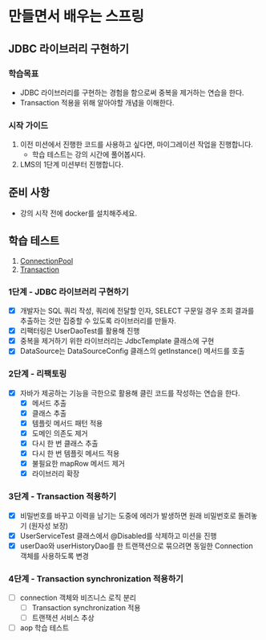 # 만들면서 배우는 스프링

## JDBC 라이브러리 구현하기

### 학습목표

- JDBC 라이브러리를 구현하는 경험을 함으로써 중복을 제거하는 연습을 한다.
- Transaction 적용을 위해 알아야할 개념을 이해한다.

### 시작 가이드

1. 이전 미션에서 진행한 코드를 사용하고 싶다면, 마이그레이션 작업을 진행합니다.
    - 학습 테스트는 강의 시간에 풀어봅시다.
2. LMS의 1단계 미션부터 진행합니다.

## 준비 사항

- 강의 시작 전에 docker를 설치해주세요.

## 학습 테스트

1. [ConnectionPool](study/src/test/java/connectionpool)
2. [Transaction](study/src/test/java/transaction)

### 1단계 - JDBC 라이브러리 구현하기

- [x] 개발자는 SQL 쿼리 작성, 쿼리에 전달할 인자, SELECT 구문일 경우 조회 결과를 추출하는 것만 집중할 수 있도록 라이브러리를 만들자.
- [x] 리팩터링은 UserDaoTest를 활용해 진행
- [x] 중복을 제거하기 위한 라이브러리는 JdbcTemplate 클래스에 구현
- [x] DataSource는 DataSourceConfig 클래스의 getInstance() 메서드를 호출

### 2단계 - 리팩토링

- [x] 자바가 제공하는 기능을 극한으로 활용해 클린 코드를 작성하는 연습을 한다.
    - [x] 메서드 추출
    - [x] 클래스 추출
    - [x] 템플릿 메서드 패턴 적용
    - [x] 도메인 의존도 제거
    - [x] 다시 한 번 클래스 추출
    - [x] 다시 한 번 템플릿 메서드 적용
    - [x] 불필요한 mapRow 메서드 제거
    - [x] 라이브러리 확장

### 3단계 - Transaction 적용하기

- [x] 비밀번호를 바꾸고 이력을 남기는 도중에 에러가 발생하면 원래 비밀번호로 돌려놓기 (원자성 보장)
- [x] UserServiceTest 클래스에서 @Disabled를 삭제하고 미션을 진행
- [x] userDao와 userHistoryDao를 한 트랜잭션으로 묶으려면 동일한 Connection 객체를 사용하도록 변경

### 4단계 - Transaction synchronization 적용하기

- [ ] connection 객체와 비즈니스 로직 분리
  - [ ] Transaction synchronization 적용
  - [ ] 트랜잭션 서비스 추상
- [ ] aop 학습 테스트
